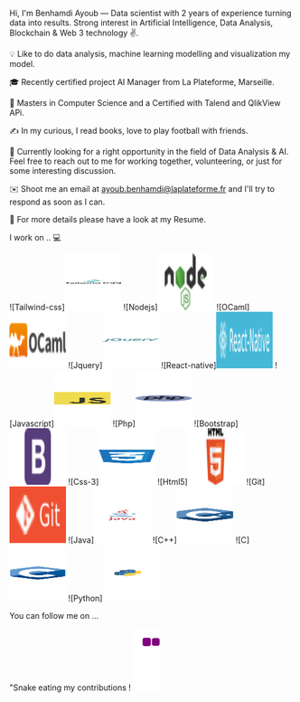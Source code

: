 Hi, I'm Benhamdi Ayoub — Data scientist with 2 years of experience turning data into results. Strong interest in Artificial Intelligence, Data Analysis, Blockchain & Web 3 technology ✌. 

💡 Like to do data analysis, machine learning modelling and visualization my model.

🎓 Recently certified project AI Manager from La Plateforme, Marseille.

🌱 Masters in Computer Science and a Certified with Talend and QlikView APi.

✍️ In my curious, I read books, love to play football with friends.

💬 Currently looking for a right opportunity in the field of Data Analysis & AI. Feel free to reach out to me for working together, volunteering, or just for some interesting discussion.

✉️ Shoot me an email at ayoub.benhamdi@laplateforme.fr and I'll try to respond as soon as I can.

📄 For more details please have a look at my Resume.


I work on .. 💻

![Tailwind-css]<img src="https://github.com/abenhamdi/abenhamdi/blob/main/tailwind-css.svg" width="100" height="100">
![Nodejs]<img src="https://github.com/abenhamdi/abenhamdi/blob/main/nodejs.svg" width="100" height="100">
![OCaml]<img src="https://github.com/abenhamdi/abenhamdi/blob/main/ocaml.svg" width="100" height="100">
![Jquery]<img src="https://github.com/abenhamdi/abenhamdi/blob/main/jquery.svg" width="100" height="100">
![React-native]<img src="https://github.com/abenhamdi/abenhamdi/blob/main/react_native.svg" width="100" height="100">
![Javascript]<img src="https://github.com/abenhamdi/abenhamdi/blob/main/javascript.svg" width="100" height="100">
![Php]<img src="https://github.com/abenhamdi/abenhamdi/blob/main/php.svg" width="100" height="100">
![Bootstrap]<img src="https://github.com/abenhamdi/abenhamdi/blob/main/bootstrap.svg" width="100" height="100">
![Css-3]<img src="https://github.com/abenhamdi/abenhamdi/blob/main/css-3.svg" width="100" height="100">
![Html5]<img src="https://github.com/abenhamdi/abenhamdi/blob/main/html5.svg" width="100" height="100">
![Git]<img src="https://github.com/abenhamdi/abenhamdi/blob/main/git.svg" width="100" height="100">
![Java]<img src="https://github.com/abenhamdi/abenhamdi/blob/main/java.svg" width="100" height="100">
![C++]<img src="https://github.com/abenhamdi/abenhamdi/blob/main/c++.svg" width="100" height="100">
![C]<img src="https://github.com/abenhamdi/abenhamdi/blob/main/c.svg" width="100" height="100">
![Python]<img src="https://github.com/abenhamdi/abenhamdi/blob/main/python.svg" width="100" height="100">




You can follow me on ...


"Snake eating my contributions !
![snake gif](https://github.com/abenhamdi/abenhamdi/blob/output/github-contribution-grid-snake.gif)






